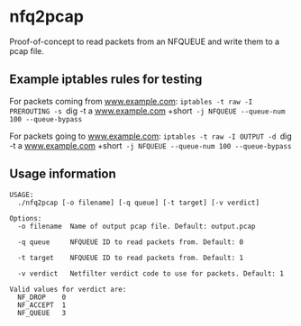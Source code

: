# nfq2pcap
Proof-of-concept to read packets from an NFQUEUE and write them to a pcap file.

## Example iptables rules for testing
For packets coming from www.example.com:
`iptables -t raw -I PREROUTING -s `dig -t a www.example.com +short` -j NFQUEUE --queue-num 100 --queue-bypass`

For packets going to www.example.com:
`iptables -t raw -I OUTPUT -d `dig -t a www.example.com +short` -j NFQUEUE --queue-num 100 --queue-bypass`

## Usage information
```owen@pfhor:~/c/nfq2pcap$ ./nfq2pcap -h
USAGE:
  ./nfq2pcap [-o filename] [-q queue] [-t target] [-v verdict]

Options:
  -o filename  Name of output pcap file. Default: output.pcap

  -q queue     NFQUEUE ID to read packets from. Default: 0

  -t target    NFQUEUE ID to read packets from. Default: 1

  -v verdict   Netfilter verdict code to use for packets. Default: 1

Valid values for verdict are:
  NF_DROP    0
  NF_ACCEPT  1
  NF_QUEUE   3

```
